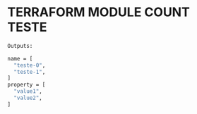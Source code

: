 # TERRAFORM MODULE COUNT TESTE

```sh
Outputs:

name = [
  "teste-0",
  "teste-1",
]
property = [
  "value1",
  "value2",
]
```